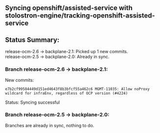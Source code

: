 ## Syncing openshift/assisted-service with stolostron-engine/tracking-openshift-assisted-service

## Status Summary:

release-ocm-2.6 -> backplane-2.1: Picked up 1 new commits.  
release-ocm-2.5 -> backplane-2.0: Already in sync.  

### Branch release-ocm-2.6 -> backplane-2.1:

New commits:

```
e7b2cf99584449d151ed4643f8b3bfcf55a462c6 MGMT-11035: Allow noProxy wildcard for infraEnv, regardless of OCP version (#4224)
```

Status: Syncing successful

### Branch release-ocm-2.5 -> backplane-2.0:

Branches are already in sync, nothing to do.
